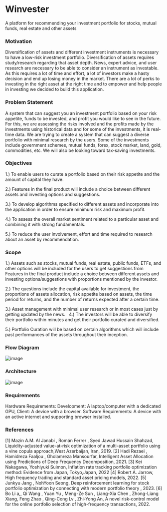 # Winvester
A platform for recommending your investment portfolio for stocks, mutual funds, real estate and other assets

### Motivation
Diversification of assets and different investment instruments is necessary to have a low-risk investment portfolio. 
Diversification of assets requires study/research regarding that asset depth. News, expert advice, and user research are necessary to be able to consider an instrument as investable.
 As this requires a lot of time and effort, a lot of investors make a hasty decision and end up losing money in the market. 
There are a lot of perks to investing in the right asset at the right time and to empower and help people in investing we decided to build this application.

### Problem Statement
A system that can suggest you an investment  portfolio based on your risk appetite, funds to be  invested, and profit you would like to see in the  future. For this, we are assessing the risks involved  and the profits made by the investments using  historical data and for some of the investments, it  is real-time data. We are trying to create a system  that can suggest a diverse portfolio with minimal  research by the users. Some of the investments  include government schemes, mutual funds, forex,  stock market, land, gold, commodities, etc. We will  also be looking toward tax-saving investments.

### Objectives
1.) To enable users to curate a portfolio based on their risk appetite and the amount of capital they have.

2.) Features in the final product will include a choice between different assets and investing options and suggestions.

3.) To develop algorithms specified to different assets and incorporate into the application in order to ensure minimum risk and maximum profit.

4.) To assess the overall market sentiment related to a particular asset and combining it with strong fundamentals.

5.) To reduce the user involvement, effort and time required to research about an asset by recommendation.

### Scope
1.) Assets such as stocks, mutual funds, real estate, public funds, ETFs, and other options will be included for the users to get suggestions from
Features in the final product include a choice between different assets and investing options/suggestions with proportions mentioned by the investor.

2.) The questions include the capital available for investment, the proportions of assets allocation, risk appetite based on assets, the time period for returns, and the number of returns expected after a certain time.

3.) Asset management with minimal user research or in most cases just by getting updated by the news.
 
4.) The investors will be able to diversify their portfolio within minutes and get their portfolio curated and diversified.

5.) Portfolio Curation will be based on certain algorithms which will include past performances of the assets throughout their inception. 

### Flow Diagram
![image](https://user-images.githubusercontent.com/93005927/228363010-d66da171-05c4-4d0a-a259-cb6655a975e8.png)

### Architecture
![image](https://github.com/Ridhiman27/Winvester/assets/93005927/0197b041-0d1b-4d4c-8ee7-d20b62676d3b)

### Requirements
Hardware Requirements: 
Development: A laptop/computer with a dedicated GPU, 
Client: A device with a browser.
Software Requirements: A device with an active internet and supporting browser installed. 

### References
[1] Mazin A.M. Al Janabi , Román Ferrer , Syed Jawad Hussain Shahzad, Liquidity-adjusted value-at-risk optimization of a multi-asset portfolio using a vine copula approach,West Azerbaijan, Iran, 2019.
[2] Hadi Rezaei , Hamidreza Faaljou , Gholamreza Mansourfar, Intelligent Asset Allocation using Predictions of Deep Frequency Decomposition, 2021.
[3] Kei Nakagawa, Yoshiyuki Suimon, Inflation rate tracking portfolio optimization method: Evidence from Japan, Tokyo,Japan,  2022
[4] Robert A. Jarrow, High frequency trading and standard asset pricing models, 2022.
[5] Junkyu Jang , NohYoon Seong, Deep reinforcement learning for stock portfolio optimization by connecting with modern portfolio theory , 2023.
[6] Bo Li a,, Qi Wang , Yuan Yu , Meng-Ze Sun , Liang-Xia Chen , Zhong-Liang Xiang, Feng Zhao , Qing-Cong Lv , Zhi-Yong An, A novel risk-control model for the online portfolio selection of high-frequency transactions, 2022.








